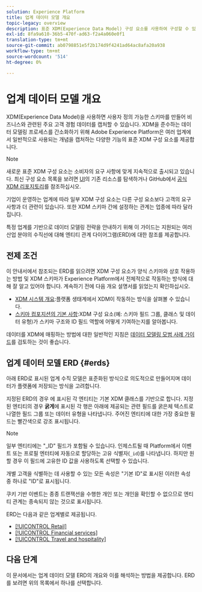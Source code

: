 ```yaml
---
solution: Experience Platform
title: 업계 데이터 모델 개요
topic-legacy: overview
description: 표준 XDM(Experience Data Model) 구성 요소를 사용하여 구성할 수 있는 다양한 산업 분야의 표준화된 데이터 모델에 대해 알아보십시오.
exl-id: 8fa9a610-36b5-470f-ad63-f2a4a060e0f1
translation-type: tm+mt
source-git-commit: ab0798851e5f2b174d9f4241ad64ac8afa20a938
workflow-type: tm+mt
source-wordcount: '514'
ht-degree: 0%

---
```


# 업계 데이터 모델 개요

XDM(Experience Data Model)을 사용하면 사용자 정의 가능한 스키마를 만들어 비즈니스와 관련된 주요 고객 경험 데이터를 캡처할 수 있습니다. XDM을 준수하는 데이터 모델링 프로세스를 간소화하기 위해 Adobe Experience Platform은 여러 업계에서 일반적으로 사용되는 개념을 캡처하는 다양한 기능의 표준 XDM 구성 요소를 제공합니다.

>[!NOTE]
>
>새로운 표준 XDM 구성 요소는 소비자의 요구 사항에 맞게 지속적으로 출시되고 있습니다. 최신 구성 요소 목록을 보려면 [UI](../../ui/explore.md)의 기존 리소스를 탐색하거나 GitHub에서 [공식 XDM 리포지토리](https://github.com/adobe/xdm/tree/master/components)를 참조하십시오.

기업이 운영하는 업계에 따라 일부 XDM 구성 요소는 다른 구성 요소보다 고객의 요구 사항과 더 관련이 있습니다. 또한 XDM 스키마 간에 설정하는 관계는 업종에 따라 달라집니다.

특정 업계를 기반으로 데이터 모델링 전략을 안내하기 위해 이 가이드는 지원되는 여러 산업 분야의 수직선에 대해 엔티티 관계 다이어그램(ERD)에 대한 참조를 제공합니다.

## 전제 조건

이 안내서에서 참조되는 ERD를 읽으려면 XDM 구성 요소가 양식 스키마와 상호 작용하는 방법 및 XDM 스키마가 Experience Platform에서 전체적으로 작동하는 방식에 대해 잘 알고 있어야 합니다. 계속하기 전에 다음 개요 설명서를 읽었는지 확인하십시오.

* [XDM 시스템 개요](../../home.md):플랫폼 생태계에서 XDM이 작동하는 방식을 살펴볼 수 있습니다.
* [스키마 컴포지션의 기본 사항](../../schema/composition.md):XDM 구성 요소(예: 스키마 필드 그룹, 클래스 및 데이터 유형)가 스키마 구조와 ID 필드 역할에 어떻게 기여하는지를 알아봅니다.

데이터를 XDM에 매핑하는 방법에 대한 일반적인 지침은 [데이터 모델링 모범 사례 가이드](../../schema/best-practices.md)를 검토하는 것이 좋습니다.

## 업계 데이터 모델 ERD {#erds}

아래 ERD로 표시된 업계 수직 모델은 표준화된 방식으로 의도적으로 만들어지며 데이터가 플랫폼에 저장되는 방식을 고려합니다.

지정된 ERD의 경우 에 표시된 각 엔티티는 기본 XDM 클래스를 기반으로 합니다. 지정된 엔티티의 경우 **굵게**&#x200B;에 표시된 각 행은 아래에 제공되는 관련 필드를 굵은체 텍스트로 나열한 필드 그룹 또는 데이터 유형을 나타냅니다. 주어진 엔티티에 대한 가장 중요한 필드는 빨간색으로 강조 표시됩니다.

>[!NOTE]
>
>일부 엔티티에는 &quot;_ID&quot; 필드가 포함될 수 있습니다. 인제스트될 때 Platform에서 이벤트 또는 프로필 엔터티에 자동으로 할당하는 고유 식별자(`_id`)를 나타냅니다. 하지만 원할 경우 이 필드에 고유한 ID 값을 사용하도록 선택할 수 있습니다.

개별 고객을 식별하는 데 사용할 수 있는 모든 속성은 &quot;기본 ID&quot;로 표시된 이러한 속성 중 하나로 &quot;ID&quot;로 표시됩니다.

쿠키 기반 이벤트는 종종 트랜잭션을 수행한 개인 또는 개인을 확인할 수 없으므로 엔티티 관계는 종속되지 않는 것으로 표시됩니다.

ERD는 다음과 같은 업계별로 제공됩니다.

* [[!UICONTROL Retail]](./retail.md)
* [[!UICONTROL Financial services]](./financial.md)
* [[!UICONTROL Travel and hospitality]](./travel-hospitality.md)

## 다음 단계

이 문서에서는 업계 데이터 모델 ERD의 개요와 이를 해석하는 방법을 제공합니다. ERD를 보려면 위의 목록에서 하나를 선택합니다.
